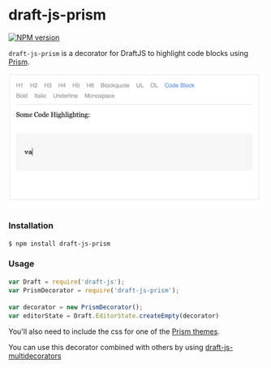 # draft-js-prism

[![NPM version](https://badge.fury.io/js/draft-js-prism.svg)](http://badge.fury.io/js/draft-js-prism)

`draft-js-prism` is a decorator for DraftJS to highlight code blocks using [Prism](https://github.com/PrismJS/prism).

![Prism](./preview.gif)

### Installation

```
$ npm install draft-js-prism
```

### Usage

```js
var Draft = require('draft-js');
var PrismDecorator = require('draft-js-prism');

var decorator = new PrismDecorator();
var editorState = Draft.EditorState.createEmpty(decorator)
```

You'll also need to include the css for one of the [Prism themes](https://github.com/PrismJS/prism/tree/gh-pages/themes).

You can use this decorator combined with others by using [draft-js-multidecorators](https://github.com/SamyPesse/draft-js-multidecorators)

